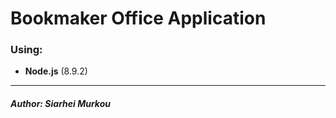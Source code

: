 # Bookmaker Office Application

### Using:

* **Node.js** (8.9.2)

---

##### Author: *Siarhei Murkou*